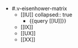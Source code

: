 - #.v-eisenhower-matrix
	- [[IU]]
	  collapsed:: true
		- {{query [[IU]]}}
	- [[IX]]
	- [[UX]]
	- [[XX]]